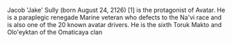 Jacob 'Jake' Sully (born August 24, 2126) [1] is the protagonist of Avatar. He is a paraplegic renegade Marine veteran who defects to the Na'vi race and is also one of the 20 known avatar drivers. He is the sixth Toruk Makto and Olo'eyktan of the Omaticaya clan